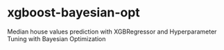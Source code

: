 # xgboost-bayesian-opt
Median house values prediction with XGBRegressor and Hyperparameter Tuning with Bayesian Optimization
